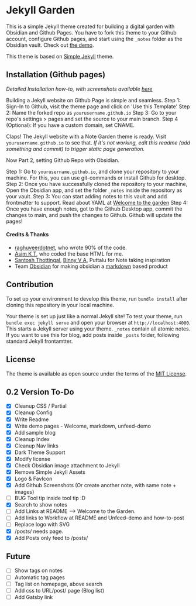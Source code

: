 # Jekyll Garden 
This is a simple Jekyll theme created for building a digital garden with Obsidian and Github Pages. You have to fork this theme to your Github account, configure Github pages, and start using the `_notes` folder as the Obsidian vault. Check out [the demo](https://jekyll-garden.github.io/). 

This theme is based on [Simple Jekyll](https://github.com/raghuveerdotnet/simply-jekyll) theme.

## Installation (Github pages)
_Detailed Installation how-to, with screenshots available [here](https://jekyll-garden.github.io/jekyll-garden/posts/how-to)_

Building a Jekyll website on Github Page is simple and seamless.
Step 1: Sign-In to Github, visit the theme page and click on 'Use this Template'
Step 2: Name the forked repo as `yourusername.github.io`
Step 3: Go to your repo's settings > pages and set the source to your main branch. 
Step 4 (Optional): If you have a custom domain, set CNAME. 

Claps! The Jekyll website with a Note Garden theme is ready. Visit  `yourusername.github.io` to see that. 
_If it's not working, edit this readme (add something and commit) to trigger static page generation._

Now Part 2, setting Github Repo with Obsidian.

Step 1: Go to `yourusername.github.io`, and clone your repository to your machine. For this, you can use git-commands or install Github for desktop. 
Step 2: Once you have successfully cloned the repository to your machine, Open the Obsidian app, and set the folder `_notes` inside the repository as your vault. 
Step 3: You can start adding notes to this vault and add frontmatter to support. Read about YAML at [Welcome to the garden]()
Step 4: Once you have enough notes, got to the Github Desktop app, commit the changes to main, and push the changes to Github. Github will update the pages!

#### Credits & Thanks
- [raghuveerdotnet](https://github.com/raghuveerdotnet), who wrote 90% of the code.
- [Asim K T](https://github.com/asimkt), who coded the base HTML for me. 
- [Santosh Thottingal](https://github.com/santhoshtr), [Binny V A](https://github.com/binnyva), Puttalu for Note taking inspiration
- Team [Obsidian](https://obsidian.md/) for making obsidian a [markdown](https://daringfireball.net/projects/markdown/) based product

## Contribution

To set up your environment to develop this theme, run `bundle install` after cloning this repository in your local machine.

Your theme is set up just like a normal Jekyll site! To test your theme, run `bundle exec jekyll serve` and open your browser at `http://localhost:4000`. This starts a Jekyll server using your theme. `_notes` contain all atomic notes. If you want to use this for blog, add posts inside `_posts` folder, following standard Jekyll frontamtter. 

## License

The theme is available as open source under the terms of the [MIT License](http://opensource.org/licenses/MIT).

## 0.2 Version To-Do
- [x] Cleanup CSS / Partial
- [x] Cleanup Config
- [x] Write Readme
- [x] Write demo pages - Welcome, markdown, unfeed-demo
- [x] Add sample blog
- [x] Cleanup Index
- [x] Cleanup Nav links
- [x] Dark Theme Support
- [x] Modify license 
- [x] Check Obsidian image attachment to Jekyll
- [x] Remove Simple Jekyll Assets
- [x] Logo & FavIcon
- [x] Add Github Screenshots (Or create another note, with same note + images)
- [ ] BUG Tool tip inside tool tip :D 
- [x] Search to show notes
- [ ] Add Links at README --> Welcome to the Garden.
- [ ] Add links to Workflow at README and Unfeed-demo and how-to-post
- [ ] Replace logo with SVG
- [x] /posts/ needs page.
- [x] Add Posts only feed to /posts/

## Future
- [ ] Show tags on notes
- [ ] Automatic tag pages
- [ ] Tag list on homepage, above search
- [ ] Add css to URL/post/ page (Blog list)
- [ ] Add Gatsby link
